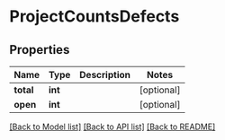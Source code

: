 # ProjectCountsDefects

## Properties
Name | Type | Description | Notes
------------ | ------------- | ------------- | -------------
**total** | **int** |  | [optional] 
**open** | **int** |  | [optional] 

[[Back to Model list]](../README.md#documentation-for-models) [[Back to API list]](../README.md#documentation-for-api-endpoints) [[Back to README]](../README.md)

